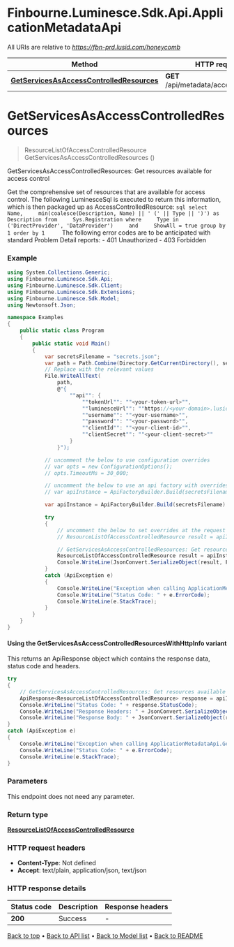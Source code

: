 # Finbourne.Luminesce.Sdk.Api.ApplicationMetadataApi

All URIs are relative to *https://fbn-prd.lusid.com/honeycomb*

| Method | HTTP request | Description |
|--------|--------------|-------------|
| [**GetServicesAsAccessControlledResources**](ApplicationMetadataApi.md#getservicesasaccesscontrolledresources) | **GET** /api/metadata/access/resources | GetServicesAsAccessControlledResources: Get resources available for access control |

<a id="getservicesasaccesscontrolledresources"></a>
# **GetServicesAsAccessControlledResources**
> ResourceListOfAccessControlledResource GetServicesAsAccessControlledResources ()

GetServicesAsAccessControlledResources: Get resources available for access control

 Get the comprehensive set of resources that are available for access control.  The following LuminesceSql is executed to return this information,  which is then packaged up as AccessControlledResource:  ```sql select     Name,     min(coalesce(Description, Name) || ' (' || Type || ')') as Description from     Sys.Registration where     Type in ('DirectProvider', 'DataProvider')     and     ShowAll = true group by 1 order by 1     ```  The following error codes are to be anticipated with standard Problem Detail reports: - 401 Unauthorized - 403 Forbidden 

### Example
```csharp
using System.Collections.Generic;
using Finbourne.Luminesce.Sdk.Api;
using Finbourne.Luminesce.Sdk.Client;
using Finbourne.Luminesce.Sdk.Extensions;
using Finbourne.Luminesce.Sdk.Model;
using Newtonsoft.Json;

namespace Examples
{
    public static class Program
    {
        public static void Main()
        {
            var secretsFilename = "secrets.json";
            var path = Path.Combine(Directory.GetCurrentDirectory(), secretsFilename);
            // Replace with the relevant values
            File.WriteAllText(
                path, 
                @"{
                    ""api"": {
                        ""tokenUrl"": ""<your-token-url>"",
                        ""luminesceUrl"": ""https://<your-domain>.lusid.com/honeycomb"",
                        ""username"": ""<your-username>"",
                        ""password"": ""<your-password>"",
                        ""clientId"": ""<your-client-id>"",
                        ""clientSecret"": ""<your-client-secret>""
                    }
                }");

            // uncomment the below to use configuration overrides
            // var opts = new ConfigurationOptions();
            // opts.TimeoutMs = 30_000;

            // uncomment the below to use an api factory with overrides
            // var apiInstance = ApiFactoryBuilder.Build(secretsFilename, opts: opts).Api<ApplicationMetadataApi>();

            var apiInstance = ApiFactoryBuilder.Build(secretsFilename).Api<ApplicationMetadataApi>();

            try
            {
                // uncomment the below to set overrides at the request level
                // ResourceListOfAccessControlledResource result = apiInstance.GetServicesAsAccessControlledResources(opts: opts);

                // GetServicesAsAccessControlledResources: Get resources available for access control
                ResourceListOfAccessControlledResource result = apiInstance.GetServicesAsAccessControlledResources();
                Console.WriteLine(JsonConvert.SerializeObject(result, Formatting.Indented));
            }
            catch (ApiException e)
            {
                Console.WriteLine("Exception when calling ApplicationMetadataApi.GetServicesAsAccessControlledResources: " + e.Message);
                Console.WriteLine("Status Code: " + e.ErrorCode);
                Console.WriteLine(e.StackTrace);
            }
        }
    }
}
```

#### Using the GetServicesAsAccessControlledResourcesWithHttpInfo variant
This returns an ApiResponse object which contains the response data, status code and headers.

```csharp
try
{
    // GetServicesAsAccessControlledResources: Get resources available for access control
    ApiResponse<ResourceListOfAccessControlledResource> response = apiInstance.GetServicesAsAccessControlledResourcesWithHttpInfo();
    Console.WriteLine("Status Code: " + response.StatusCode);
    Console.WriteLine("Response Headers: " + JsonConvert.SerializeObject(response.Headers, Formatting.Indented));
    Console.WriteLine("Response Body: " + JsonConvert.SerializeObject(response.Data, Formatting.Indented));
}
catch (ApiException e)
{
    Console.WriteLine("Exception when calling ApplicationMetadataApi.GetServicesAsAccessControlledResourcesWithHttpInfo: " + e.Message);
    Console.WriteLine("Status Code: " + e.ErrorCode);
    Console.WriteLine(e.StackTrace);
}
```

### Parameters
This endpoint does not need any parameter.
### Return type

[**ResourceListOfAccessControlledResource**](ResourceListOfAccessControlledResource.md)

### HTTP request headers

 - **Content-Type**: Not defined
 - **Accept**: text/plain, application/json, text/json


### HTTP response details
| Status code | Description | Response headers |
|-------------|-------------|------------------|
| **200** | Success |  -  |

[Back to top](#) &#8226; [Back to API list](../README.md#documentation-for-api-endpoints) &#8226; [Back to Model list](../README.md#documentation-for-models) &#8226; [Back to README](../README.md)

